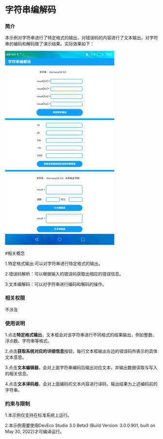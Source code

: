 # 字符串编解码

### 简介

本示例对字符串进行了特定格式的输出，对错误码的内容进行了文本输出，对字符串的编码和解码做了演示结果。实际效果如下：

![](screenshots/device/image1.png)

#相关概念

1.特定格式输出:可以对字符串进行特定格式的输出。

2.错误码解析：可以根据输入的错误码获取出相应的错误信息。

3.文本编解码：可以对字符串进行编码和解码的操作。

### 相关权限

不涉及

### 使用说明

1.点击**特定格式输出**，文本框会对该字符串进行不同格式的结果输出，例如整数、浮点数、字符串等格式。

2.点击**获取系统对应的详细信息**按钮，每行文本框输出左边的错误码所表示的具体文本意思。

3.点击**文本编辑器**，会对上面字符串编码后输出对应文本，并输出数据读取与写入的相关信息。

4.点击**文本译码器**，会对上面编码的文本内容进行译码，输出结果为上述编码前的字符串。

### 约束与限制

1.本示例仅支持在标准系统上运行。

2.本示例需要使用DevEco Studio 3.0 Beta3 (Build Version: 3.0.0.901, built on May 30, 2022)才可编译运行。